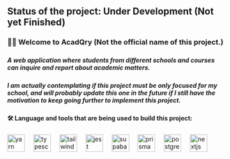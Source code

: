 <h2 align="left">Status of the project: Under Development (Not yet Finished)</h2>

###

<h3 align="left">👩‍💻  Welcome to AcadQry (Not the official name of this project.)</h3>

###

<h5 align="left">A web application where students from different schools and courses can inquire and report about academic matters.</h5>

###

<h5 align="left">I am actually contemplating if this project must be only focused for my school, and will probably update this one in the future if I still have the motivation to keep going further to implement this project.</h5>

###

<h4 align="left">🛠 Language and tools that are being used to build this project:</h4>

###

<div align="left">
  <img src="https://cdn.jsdelivr.net/gh/devicons/devicon/icons/yarn/yarn-original.svg" height="40" alt="yarn logo"  />
  <img width="12" />
  <img src="https://cdn.jsdelivr.net/gh/devicons/devicon/icons/typescript/typescript-original.svg" height="40" alt="typescript logo"  />
  <img width="12" />
  <img src="https://cdn.simpleicons.org/tailwindcss/06B6D4" height="40" alt="tailwindcss logo"  />
  <img width="12" />
  <img src="https://cdn.jsdelivr.net/gh/devicons/devicon/icons/jest/jest-plain.svg" height="40" alt="jest logo"  />
  <img width="12" />
  <img src="https://cdn.simpleicons.org/supabase/3ECF8E" height="40" alt="supabase logo"  />
  <img width="12" />
  <img src="https://cdn.simpleicons.org/prisma/2D3748" height="40" alt="prisma logo"  />
  <img width="12" />
  <img src="https://cdn.jsdelivr.net/gh/devicons/devicon/icons/postgresql/postgresql-original.svg" height="40" alt="postgresql logo"  />
  <img width="12" />
  <img src="https://cdn.jsdelivr.net/gh/devicons/devicon/icons/nextjs/nextjs-original.svg" height="40" alt="nextjs logo"  />
</div>

###
